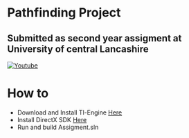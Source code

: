# Pathfinding Project
## Submitted as second year assigment at University of central Lancashire

[![Youtube](https://img.youtube.com/vi/https://youtu.be/i02Hvj537XI/0.jpg)](https://www.youtube.com/watch?v=https://youtu.be/i02Hvj537XI)


# How to
- Download and Install Tl-Engine [Here](https://www.mantasbuzelis.dev/resources/tl_engine/downloads.html)
- Install DirectX SDK [Here](https://www.microsoft.com/en-us/download/details.aspx?id=6812)
- Run and build Assigment.sln
